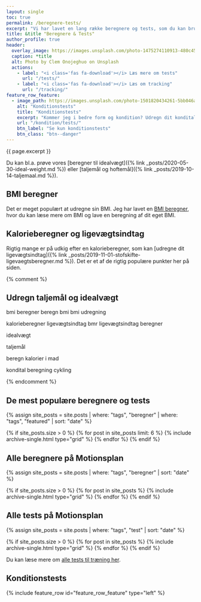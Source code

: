 ```yaml
---
layout: single
toc: true
permalink: /beregnere-tests/
excerpt: "Vi har lavet en lang række beregnere og tests, som du kan bruge i forbindelse med din træning. Se den samlede liste her. "
title: &title "Beregnere & Tests"
author_profile: true
header:
  overlay_image: https://images.unsplash.com/photo-1475274110913-480c45d0e873?ixlib=rb-1.2.1&ixid=eyJhcHBfaWQiOjEyMDd9&auto=format&fit=crop&w=1960&q=80
  caption: *title
  alt: Photo by Clem Onojeghuo on Unsplash
  actions:
    - label: "<i class='fas fa-download'></i> Læs mere om tests"
      url: "/tests/"
    - label: "<i class='fas fa-download'></i> Læs om tracking"
      url: "/tracking/"
feature_row_feature:
  - image_path: https://images.unsplash.com/photo-1501820434261-5bb046afcf6b?ixlib=rb-1.2.1&ixid=eyJhcHBfaWQiOjEyMDd9&auto=format&fit=crop&w=1500&q=80
    alt: "Konditionstests"
    title: "Konditionstests"
    excerpt: "Kommer jeg i bedre form og kondition? Udregn dit kondital og iltoptagelse med vores beregnere og se om du får et bedre kondital og fremgang i træningen."
    url: "/kondition/tests/"
    btn_label: "Se kun konditionstests"
    btn_class: "btn--danger"
---
```


{{ page.excerpt }}

Du kan bl.a. prøve vores [beregner til idealvægt]({% link _posts/2020-05-30-ideal-weight.md %}) eller [taljemål og hoftemål]({% link _posts/2019-10-14-taljemaal.md %}).

## BMI beregner

Det er meget populært at udregne sin BMI. Jeg har lavet en [BMI beregner](/bmi/), hvor du kan læse mere om BMI og lave en beregning af dit eget BMI.

## Kalorieberegner og ligevægtsindtag

Rigtig mange er på udkig efter en kalorieberegner, som kan [udregne dit ligevægtsindtag]({% link _posts/2019-11-01-stofskifte-ligevaegtsberegner.md %}). Det er et af de rigtig populære punkter her på siden.

{% comment %}

## Udregn taljemål og idealvægt

bmi beregner beregn bmi bmi udregning

kalorieberegner ligevægtsindtag bmr ligevægtsindtag beregner

idealvægt

taljemål

beregn kalorier i mad

kondital beregning cykling 

{% endcomment %}

## De mest populære beregnere og tests

{% assign site_posts = site.posts | where: "tags", "beregner" | where: "tags", "featured" | sort: "date" %}

<div class="feature__wrapper">

{% if site_posts.size > 0 %}
  {% for post in site_posts limit: 6 %}
    {% include archive-single.html type="grid" %}
  {% endfor %}
{% endif %}

</div>


## Alle beregnere på Motionsplan

{% assign site_posts = site.posts | where: "tags", "beregner" | sort: "date" %}

<div class="feature__wrapper">

{% if site_posts.size > 0 %}
  {% for post in site_posts %}
    {% include archive-single.html type="grid" %}
  {% endfor %}
{% endif %}

</div>

## Alle tests på Motionsplan

{% assign site_posts = site.posts | where: "tags", "test" | sort: "date" %}

<div class="feature__wrapper">

{% if site_posts.size > 0 %}
  {% for post in site_posts %}
    {% include archive-single.html type="grid" %}
  {% endfor %}
{% endif %}

</div>

Du kan læse mere om [alle tests til træning her](/tests/).

## Konditionstests

{% include feature_row id="feature_row_feature" type="left" %}
